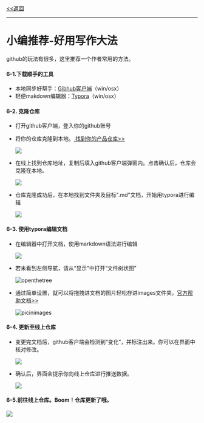 [<<返回](https://leaishere.github.io/Docs_New/)

------

# 小编推荐-好用写作大法

github的玩法有很多，这里推荐一个作者常用的方法。

#### 6-1.下载顺手的工具

- 本地同步好帮手：[Gibhub客户端](https://desktop.github.com/)（win/osx）
- 轻便makdown编辑器：[Typora](https://www.typora.io/)（win/osx） 

#### 6-2. 克隆仓库

- 打开github客户端，登入你的github账号

- 将你的仓库克隆到本地。[ 找到你的产品仓库>>](https://github.com/UCloudDocs?tab=repositories)

  ![](images/githubclone_2.png)

- 在线上找到仓库地址，复制后填入github客户端弹窗内。点击确认后，仓库会克隆在本地。

  ![](images/github_clone1.png)

* 仓库克隆成功后，在本地找到文件夹及目标".md"文档，开始用typora进行编辑

  ![](images/localfindfile.png)

#### 6-3. 使用typora编辑文档

* 在编辑器中打开文档，使用markdown语法进行编辑

  ![](images/editing.png)

* 若未看到左侧导航，请从“显示”中打开“文件树状图”

  ![openthetree](images/openthetree.png)
  
* 通过简单设置，就可以将拖拽进文档的图片轻松存进images文件夹。[官方帮助文档>>](http://support.typora.io/Images/)

  ![picinimages](images/picinimages-2673746.png)



#### 6-4. 更新至线上仓库

- 变更完文档后，github客户端会检测到“变化”，并标注出来。你可以在界面中核对修改。

  ![](images/githubchange.png)

* 确认后，界面会提示你向线上仓库进行推送数据。

  ![](images/githubpush.png)

#### 6-5.前往线上仓库。Boom！仓库更新了哦。

![](images/boom.png)

